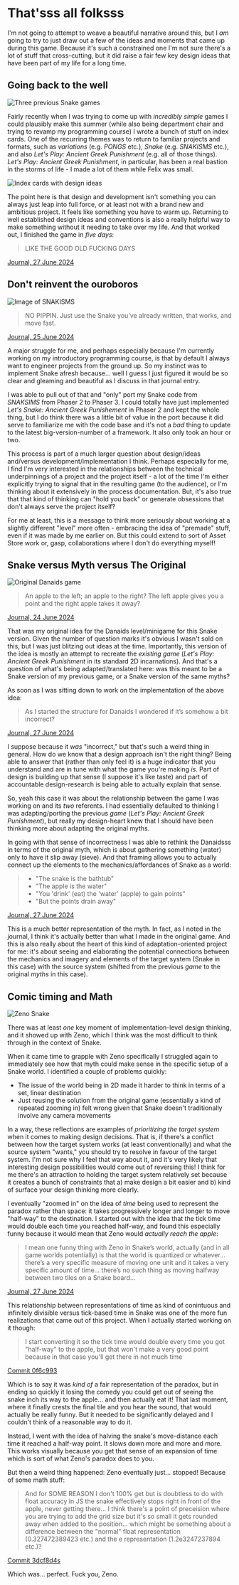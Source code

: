 # That'sss all folksss

I'm not going to attempt to weave a beautiful narrative around this, but I *am* going to try to just draw out a few of the ideas and moments that came up during this game. Because it's such a constrained one I'm not sure there's a lot of stuff that cross-cutting, but it did raise a fair few key design ideas that have been part of my life for a long time.

## Going back to the well

![Three previous Snake games](./images/going-back-to-the-well.png)

Fairly recently when I was trying to come up with *incredibly simple* games I could plausibly make this summer (while also being department chair and trying to revamp my programming course) I wrote a bunch of stuff on index cards. One of the recurring themes was to return to familiar projects and formats, such as *variations* (e.g. *PONGS* etc.), *Snake* (e.g. *SNAKISMS* etc.), and also *Let's Play: Ancient Greek Punishment* (e.g. all of those things). *Let's Play: Ancient Greek Punishment*, in particular, has been a real bastion in the storms of life - I made a lot of them while Felix was small.

![Index cards with design ideas](./images/index-cards.png)

The point here is that design and development isn't something you can always just leap into full force, or at least not with a brand new and ambitious project. It feels like something you have to warm up. Returning to well established design ideas and conventions is also a really helpful way to make something without it needing to take over my life. And that worked out, I finished the game in *five days*:

> LIKE THE GOOD OLD FUCKING DAYS

[Journal, 27 June 2024](https://pippinbarr.com/lets-snake-ancient-greek-punishment/process/journal.html#:~:text=LIKE%20THE%20GOOD%20OLD%20FUCKING%20DAYS)

## Don't reinvent the ouroboros

![Image of SNAKISMS](./images/SNAKISMS.png)

> NO PIPPIN. Just use the Snake you’ve already written, that works, and move fast.

[Journal, 25 June 2024](https://pippinbarr.com/lets-snake-ancient-greek-punishment/process/journal.html#dont-reinvent-the-ouroboros--tuesday-25-june-2024:~:text=Don%E2%80%99t%20reinvent%20the%20ouroboros)

A major struggle for me, and perhaps especially because I'm currently working on my introductory programming course, is that by default I always want to engineer projects from the ground up. So my instinct was to implement Snake afresh because... well I guess I just figured it would be so clear and gleaming and beautiful as I discuss in that journal entry.

I was able to pull out of that and "only" port my Snake code from *SNAKSIMS* from Phaser 2 to Phaser 3. I could totally have just implemented *Let's Snake: Ancient Greek Punishement* in Phaser 2 and kept the whole thing, but I do think there was a little bit of value in the port because it did serve to familiarize me with the code base and it's not a *bad* thing to update to the latest big-version-number of a framework. It also only took an hour or two.

This process is part of a much larger question about design/ideas and/versus development/implementation I think. Perhaps especially for me, I find I'm very interested in the relationships between the technical underpinnings of a project and the project itself - a lot of the time I'm either explicitly trying to signal that in the resulting game (to the audience), or I'm thinking about it extensively in the process documentation. But, it's also true that that kind of thinking can "hold you back" or generate obsessions that don't always serve the project itself?

For me at least, this is a message to think more seriously about working at a slightly different "level" more often - embracing the idea of "premade" stuff, even if it was made by me earlier on. But this could extend to sort of Asset Store work or, gasp, collaborations where I don't do everything myself!

## Snake versus Myth versus The Original

![Original Danaids game](./images/original-danaids.png)

> An apple to the left; an apple to the right? The left apple gives you a point and the right apple takes it away?

[Journal, 24 June 2024](https://pippinbarr.com/lets-snake-ancient-greek-punishment/process/journal.html#:~:text=Danaids,takes%20it%20away%3F)

That was my original idea for the Danaids level/minigame for this Snake version. Given the number of question marks it's obvious I wasn't sold on this, but I was just blitzing out ideas at the time. Importantly, this version of the idea is mostly an attempt to recreate the *existing game* (*Let's Play: Ancient Greek Punishment* in its standard 2D incarnations). And that's a question of what's being adapted/translated here: was this meant to be a Snake version of my previous game, or a Snake version of the same myths?

As soon as I was sitting down to work on the implementation of the above idea:

> As I started the structure for Danaids I wondered if it’s somehow a bit incorrect?

[Journal, 27 June 2024](https://pippinbarr.com/lets-snake-ancient-greek-punishment/process/journal.html#:~:text=As%20I%20started%20the%20structure%20for%20Danaids%20I%20wondered%20if%20it%E2%80%99s%20somehow%20a%20bit%20incorrect%3F)

I suppose because it *was* "incorrect," but that's such a weird thing in general. How do we know that a design approach isn't the right thing? Being able to answer that (rather than only feel it) is a huge indicator that you understand and are in tune with what the game you're making *is*. Part of design is building up that sense (I suppose it's like taste) and part of accountable design-research is being able to actually explain that sense.

So, yeah this case it was about the relationship between the game I was working on and its *two* referents. I had essentially defaulted to thinking I was adapting/porting the previous *game* (*Let's Play: Ancient Greek Punishment*), but really my design-heart knew that I should have been thinking more about adapting the original myths. 

In going with that sense of incorrectness I was able to rethink the Danaidsss in terms of the original myth, which is about gathering something (water) only to have it slip away (sieve). And that framing allows you to actually connect up the elements to the mechanics/affordances of Snake as a world:

> - "The snake is the bathtub"
> - "The apple is the water"
> - "You 'drink' (eat) the 'water' (apple) to gain points"
> - "But the points drain away"

[Journal, 27 June 2024](https://pippinbarr.com/lets-snake-ancient-greek-punishment/process/journal.html#:~:text=A%20simpler%20version,the%20original%20game%E2%80%A6)

This is a much better representation of the myth. In fact, as I noted in the journal, I think it's actually better than what I made in the original game. And this is also really about the heart of this kind of adaptation-oriented project for me: it's about seeing and elaborating the potential connections between the mechanics and imagery and elements of the target system (Snake in this case) with the source system (shifted from the previous *game* to the original *myths* in this case).

## Comic timing and Math

![Zeno Snake](./images/zeno.png)

There was at least *one* key moment of implementation-level design thinking, and it showed up with Zeno, which I think was the most difficult to think through in the context of Snake.

When it came time to grapple with Zeno specifically I struggled again to immediately see how that myth could make sense in the specific setup of a Snake world. I identified a couple of problems quickly:

- The issue of the world being in 2D made it harder to think in terms of a set, linear destination
- Just reusing the solution from the original game (essentially a kind of repeated zooming in) felt wrong given that Snake doesn't traditionally involve any camera movements

In a way, these reflections are examples of *prioritizing the target system* when it comes to making design decisions. That is, if there's a conflict between how the target system works (at least conventionally) and what the source system "wants," you should try to resolve in favour of the target system. I'm not sure why I feel that way about it, and it's very likely that interesting design possibilities would come out of reversing this! I think for me there's an attraction to holding the target system relatively set because it creates a bunch of constraints that a) make design a bit easier and b) kind of surface your design thinking more clearly.

I eventually "zoomed in" on the idea of *time* being used to represent the paradox rather than space: it takes progressively longer and longer to move "half-way" to the destination. I started out with the idea that the tick time would double each time you reached half-way, and found this especially funny because it would mean that Zeno would *actually reach the apple*:

> I mean one funny thing with Zeno in Snake’s world, actually (and in all game worlds potentially) is that the world is quantized or whatever… there’s a very specific measure of moving one unit and it takes a very specific amount of time… there’s no such thing as moving halfway between two tiles on a Snake board...

[Journal, 27 June 2024](https://pippinbarr.com/lets-snake-ancient-greek-punishment/process/journal.html#:~:text=I%20mean%20one,a%20Snake%20board%E2%80%A6)

This relationship between representations of time as kind of conintuous and infinitely divisible versus tick-based time in Snake was one of the more fun realizations that came out of this project. When I actually started working on it though:

> I start converting it so the tick time would double every time you got "half-way" to the apple, but that won't make a very good point because in that case you'll get there in not much time

[Commit 0f6c993](https://github.com/pippinbarr/lets-snake-ancient-greek-punishment/commit/0f6c99318556f288f42265ce2542b153ce66fdd9)

Which is to say it was *kind of* a fair representation of the paradox, but in ending so quickly it losing the comedy you could get out of seeing the snake inch its way to the apple... and then actually eat it! That last moment, where it finally crests the final tile and you hear the sound, that would actually be really funny. But it needed to be significantly delayed and I couldn't think of a reasonable way to do it.

Instead, I went with the idea of halving the snake's move-distance each time it reached a half-way point. It slows down more and more and more. This works visually because you get that sense of an expansion of time which is sort of what Zeno's paradox does to you.

But then a weird thing happened: Zeno eventually just... stopped! Because of some math stuff:

> And for SOME REASON I don't 100% get but is doubtless to do with float accuracy in JS the snake effectively stops right in front of the apple, never getting there... I think there's a point of preceision where you are trying to add the grid size but it's so small it gets rounded away when added to the position... which might be something about a difference between the "normal" float representation (0.327472389423 etc.) and the e representation (1.2e3247237894 etc.)?

[Commit 3dcf8d4s](https://github.com/pippinbarr/lets-snake-ancient-greek-punishment/commit/3dcf8d4a3b281f5aebf1233a7d21c6f5d93f2f1b)

Which was... perfect. Fuck you, Zeno.